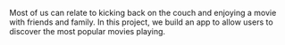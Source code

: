 Most of us can relate to kicking back on the couch and enjoying a movie with friends and family. In this project, we build an app to allow users to discover the most popular movies playing.
